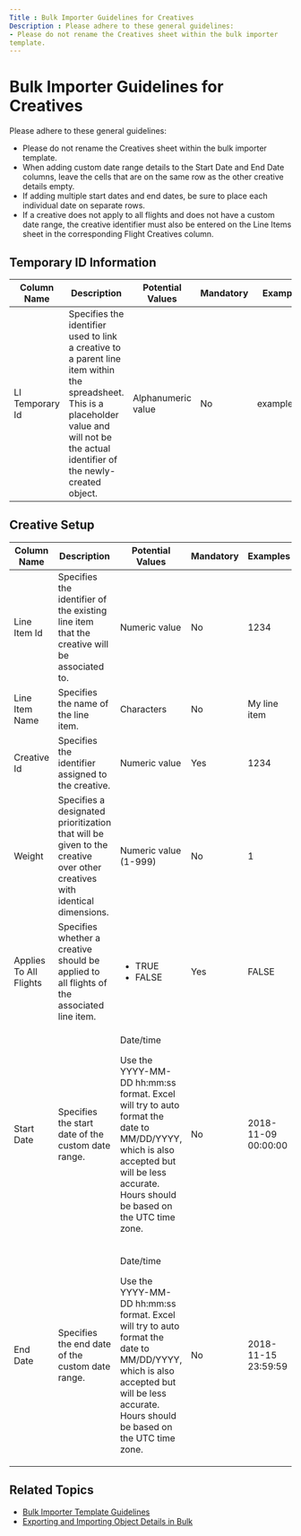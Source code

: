 ```yaml
---
Title : Bulk Importer Guidelines for Creatives
Description : Please adhere to these general guidelines:
- Please do not rename the Creatives sheet within the bulk importer
template.
---
```



# Bulk Importer Guidelines for Creatives







Please adhere to these general guidelines:

- Please do not rename the Creatives sheet within the bulk importer
  template.
- When adding custom date range details to the
  Start Date and
  End Date columns, leave the cells
  that are on the same row as the other creative details empty.
- If adding multiple start dates and end dates, be sure to place each
  individual date on separate rows.
- If a creative does not apply to all flights and does not have a custom
  date range, the creative identifier must also be entered on the Line
  Items sheet in the corresponding Flight
  Creatives column.




## Temporary ID Information



<table id="bulk-uploader-guidelines-for-creatives__table_qtx_qsj_qmb"
class="table frame-all">
<colgroup>
<col style="width: 20%" />
<col style="width: 20%" />
<col style="width: 20%" />
<col style="width: 20%" />
<col style="width: 20%" />
</colgroup>
<thead class="thead">
<tr class="header row">
<th
id="bulk-uploader-guidelines-for-creatives__table_qtx_qsj_qmb__entry__1"
class="entry">Column Name</th>
<th
id="bulk-uploader-guidelines-for-creatives__table_qtx_qsj_qmb__entry__2"
class="entry">Description</th>
<th
id="bulk-uploader-guidelines-for-creatives__table_qtx_qsj_qmb__entry__3"
class="entry">Potential Values</th>
<th
id="bulk-uploader-guidelines-for-creatives__table_qtx_qsj_qmb__entry__4"
class="entry">Mandatory</th>
<th
id="bulk-uploader-guidelines-for-creatives__table_qtx_qsj_qmb__entry__5"
class="entry">Examples</th>
</tr>
</thead>
<tbody class="tbody">
<tr class="odd row">
<td class="entry"
headers="bulk-uploader-guidelines-for-creatives__table_qtx_qsj_qmb__entry__1">LI
Temporary Id</td>
<td class="entry"
headers="bulk-uploader-guidelines-for-creatives__table_qtx_qsj_qmb__entry__2">Specifies
the identifier used to link a creative to a parent line item within the
spreadsheet. This is a placeholder value and will not be the actual
identifier of the newly-created object.</td>
<td class="entry"
headers="bulk-uploader-guidelines-for-creatives__table_qtx_qsj_qmb__entry__3">Alphanumeric
value</td>
<td class="entry"
headers="bulk-uploader-guidelines-for-creatives__table_qtx_qsj_qmb__entry__4">No</td>
<td class="entry"
headers="bulk-uploader-guidelines-for-creatives__table_qtx_qsj_qmb__entry__5">example123</td>
</tr>
</tbody>
</table>



## Creative Setup



<table id="bulk-uploader-guidelines-for-creatives__table_i1p_pm2_qmb"
class="table frame-all">
<colgroup>
<col style="width: 20%" />
<col style="width: 20%" />
<col style="width: 20%" />
<col style="width: 20%" />
<col style="width: 20%" />
</colgroup>
<thead class="thead">
<tr class="header row">
<th
id="bulk-uploader-guidelines-for-creatives__table_i1p_pm2_qmb__entry__1"
class="entry">Column Name</th>
<th
id="bulk-uploader-guidelines-for-creatives__table_i1p_pm2_qmb__entry__2"
class="entry">Description</th>
<th
id="bulk-uploader-guidelines-for-creatives__table_i1p_pm2_qmb__entry__3"
class="entry">Potential Values</th>
<th
id="bulk-uploader-guidelines-for-creatives__table_i1p_pm2_qmb__entry__4"
class="entry">Mandatory</th>
<th
id="bulk-uploader-guidelines-for-creatives__table_i1p_pm2_qmb__entry__5"
class="entry">Examples</th>
</tr>
</thead>
<tbody class="tbody">
<tr class="odd row">
<td class="entry"
headers="bulk-uploader-guidelines-for-creatives__table_i1p_pm2_qmb__entry__1">Line
Item Id</td>
<td class="entry"
headers="bulk-uploader-guidelines-for-creatives__table_i1p_pm2_qmb__entry__2">Specifies
the identifier of the existing line item that the creative will be
associated to.</td>
<td class="entry"
headers="bulk-uploader-guidelines-for-creatives__table_i1p_pm2_qmb__entry__3">Numeric
value</td>
<td class="entry"
headers="bulk-uploader-guidelines-for-creatives__table_i1p_pm2_qmb__entry__4">No</td>
<td class="entry"
headers="bulk-uploader-guidelines-for-creatives__table_i1p_pm2_qmb__entry__5">1234</td>
</tr>
<tr class="even row">
<td class="entry"
headers="bulk-uploader-guidelines-for-creatives__table_i1p_pm2_qmb__entry__1">Line
Item Name</td>
<td class="entry"
headers="bulk-uploader-guidelines-for-creatives__table_i1p_pm2_qmb__entry__2">Specifies
the name of the line item.</td>
<td class="entry"
headers="bulk-uploader-guidelines-for-creatives__table_i1p_pm2_qmb__entry__3">Characters</td>
<td class="entry"
headers="bulk-uploader-guidelines-for-creatives__table_i1p_pm2_qmb__entry__4">No</td>
<td class="entry"
headers="bulk-uploader-guidelines-for-creatives__table_i1p_pm2_qmb__entry__5">My
line item</td>
</tr>
<tr class="odd row">
<td class="entry"
headers="bulk-uploader-guidelines-for-creatives__table_i1p_pm2_qmb__entry__1">Creative
Id</td>
<td class="entry"
headers="bulk-uploader-guidelines-for-creatives__table_i1p_pm2_qmb__entry__2">Specifies
the identifier assigned to the creative.</td>
<td class="entry"
headers="bulk-uploader-guidelines-for-creatives__table_i1p_pm2_qmb__entry__3">Numeric
value</td>
<td class="entry"
headers="bulk-uploader-guidelines-for-creatives__table_i1p_pm2_qmb__entry__4">Yes</td>
<td class="entry"
headers="bulk-uploader-guidelines-for-creatives__table_i1p_pm2_qmb__entry__5">1234</td>
</tr>
<tr class="even row">
<td class="entry"
headers="bulk-uploader-guidelines-for-creatives__table_i1p_pm2_qmb__entry__1">Weight</td>
<td class="entry"
headers="bulk-uploader-guidelines-for-creatives__table_i1p_pm2_qmb__entry__2">Specifies
a designated prioritization that will be given to the creative over
other creatives with identical dimensions.</td>
<td class="entry"
headers="bulk-uploader-guidelines-for-creatives__table_i1p_pm2_qmb__entry__3">Numeric
value (1-999)</td>
<td class="entry"
headers="bulk-uploader-guidelines-for-creatives__table_i1p_pm2_qmb__entry__4">No</td>
<td class="entry"
headers="bulk-uploader-guidelines-for-creatives__table_i1p_pm2_qmb__entry__5">1</td>
</tr>
<tr class="odd row">
<td class="entry"
headers="bulk-uploader-guidelines-for-creatives__table_i1p_pm2_qmb__entry__1">Applies
To All Flights</td>
<td class="entry"
headers="bulk-uploader-guidelines-for-creatives__table_i1p_pm2_qmb__entry__2">Specifies
whether a creative should be applied to all flights of the associated
line item.</td>
<td class="entry"
headers="bulk-uploader-guidelines-for-creatives__table_i1p_pm2_qmb__entry__3"><ul>
<li>TRUE</li>
<li>FALSE</li>
</ul></td>
<td class="entry"
headers="bulk-uploader-guidelines-for-creatives__table_i1p_pm2_qmb__entry__4">Yes</td>
<td class="entry"
headers="bulk-uploader-guidelines-for-creatives__table_i1p_pm2_qmb__entry__5">FALSE</td>
</tr>
<tr class="even row">
<td class="entry"
headers="bulk-uploader-guidelines-for-creatives__table_i1p_pm2_qmb__entry__1">Start
Date</td>
<td class="entry"
headers="bulk-uploader-guidelines-for-creatives__table_i1p_pm2_qmb__entry__2">Specifies
the start date of the custom date range.</td>
<td class="entry"
headers="bulk-uploader-guidelines-for-creatives__table_i1p_pm2_qmb__entry__3"><p>Date/time</p>
<p>Use the YYYY-MM-DD hh:mm:ss format. Excel will try to auto format the
date to MM/DD/YYYY, which is also accepted but will be less accurate.
Hours should be based on the UTC time zone.</p></td>
<td class="entry"
headers="bulk-uploader-guidelines-for-creatives__table_i1p_pm2_qmb__entry__4">No</td>
<td class="entry"
headers="bulk-uploader-guidelines-for-creatives__table_i1p_pm2_qmb__entry__5">2018-11-09
00:00:00</td>
</tr>
<tr class="odd row">
<td class="entry"
headers="bulk-uploader-guidelines-for-creatives__table_i1p_pm2_qmb__entry__1">End
Date</td>
<td class="entry"
headers="bulk-uploader-guidelines-for-creatives__table_i1p_pm2_qmb__entry__2">Specifies
the end date of the custom date range.</td>
<td class="entry"
headers="bulk-uploader-guidelines-for-creatives__table_i1p_pm2_qmb__entry__3"><p>Date/time</p>
<p>Use the YYYY-MM-DD hh:mm:ss format. Excel will try to auto format the
date to MM/DD/YYYY, which is also accepted but will be less accurate.
Hours should be based on the UTC time zone.</p></td>
<td class="entry"
headers="bulk-uploader-guidelines-for-creatives__table_i1p_pm2_qmb__entry__4">No</td>
<td class="entry"
headers="bulk-uploader-guidelines-for-creatives__table_i1p_pm2_qmb__entry__5">2018-11-15
23:59:59</td>
</tr>
</tbody>
</table>




## Related Topics

- <a href="bulk-importer-template-guidelines.md" class="xref"
  title="You can use our bulk importer template guidelines to ensure that you&#39;re formatting each parameter correctly when adding data to the bulk importer template.">Bulk
  Importer Template Guidelines</a>
- <a href="exporting-and-importing-object-details-in-bulk.md"
  class="xref"
  title="Instead of creating or updating one object at a time, you can export and import details for multiple line items, creatives, segment groups, splits, and split segment groups simultaneously into the Insertion Orders and Line Items grids using one Excel file.">Exporting
  and Importing Object Details in Bulk</a>






